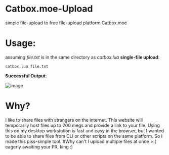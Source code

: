 # Catbox.moe-Upload
simple file-upload to free file-upload platform Catbox.moe
# Usage: 
assuming _file.txt_ is in the same directory as _catbox.lua_
**single-file upload**:
```
catbox.lua file.txt 
```
**Successful Output**:

![image](https://user-images.githubusercontent.com/89484281/211171298-2e39f6a3-69b2-477f-a667-875044e2b0b4.png)
# Why? 
I like to share files with strangers on the internet. This website will temporarily host files up to 200 megs and provide a link to your file. 
Using this on my desktop workstation is fast and easy in the browser, but I wanted to be able to share files from CLI or other scripts on the same platform. So I made this piss-simple tool. 
#Why can't I upload multiple files at once >:(
eagerly awaiting your PR, king :) 
